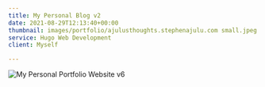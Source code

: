 ```yaml
---
title: My Personal Blog v2
date: 2021-08-29T12:13:40+00:00
thumbnail: images/portfolio/ajulusthoughts.stephenajulu.com small.jpeg
service: Hugo Web Development
client: Myself

---
```


![My Personal Portfolio Website v6](images/portfolio/screencapture-ajulusthoughts-stephenajulu-2021-08-29-18_51_44.png)